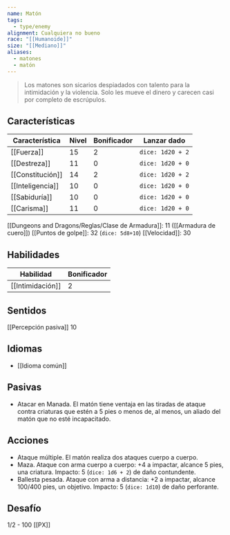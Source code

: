 ```yaml
---
name: Matón
tags:
  - type/enemy
alignment: Cualquiera no bueno
race: "[[Humanoide]]"
size: "[[Mediano]]"
aliases:
  - matones
  - matón
---
```

> Los matones son sicarios despiadados con talento para la intimidación y la violencia. Solo les mueve el dinero y carecen casi por completo de escrúpulos.
## Características
| Característica | Nivel | Bonificador | Lanzar dado |
| ---- | ---- | ---- | ---- |
| [[Fuerza]] | 15 | 2 | `dice: 1d20 + 2` |
| [[Destreza]] | 11 | 0 | `dice: 1d20 + 0` |
| [[Constitución]] | 14 | 2 | `dice: 1d20 + 2` |
| [[Inteligencia]] | 10 | 0 | `dice: 1d20 + 0` |
| [[Sabiduría]] | 10 | 0 | `dice: 1d20 + 0` |
| [[Carisma]] | 11 | 0 | `dice: 1d20 + 0` |

[[Dungeons and Dragons/Reglas/Clase de Armadura]]: 11 ([[Armadura de cuero]])
[[Puntos de golpe]]: 32 (`dice: 5d8+10`)
[[Velocidad]]: 30
## Habilidades
| Habilidad        | Bonificador |
| ---------------- | ----------- |
| [[Intimidación]] | 2           |
## Sentidos
[[Percepción pasiva]] 10

## Idiomas
- [[Idioma común]]
## Pasivas
- Atacar en Manada. El matón tiene ventaja en las tiradas de ataque contra criaturas que estén a 5 pies o menos de, al menos, un aliado del matón que no esté incapacitado.
## Acciones

- Ataque múltiple. El matón realiza dos ataques cuerpo a cuerpo.
- Maza. Ataque con arma cuerpo a cuerpo: +4 a impactar, alcance 5 pies, una criatura. Impacto: 5 (`dice: 1d6 + 2`) de daño contundente.
- Ballesta pesada. Ataque con arma a distancia: +2 a impactar, alcance 100/400 pies, un objetivo. Impacto: 5 (`dice: 1d10`) de daño perforante.
## Desafío
1/2 - 100 [[PX]]